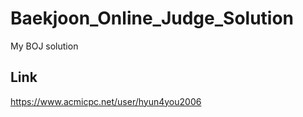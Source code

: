 # Baekjoon_Online_Judge_Solution
My BOJ solution

## Link
https://www.acmicpc.net/user/hyun4you2006
